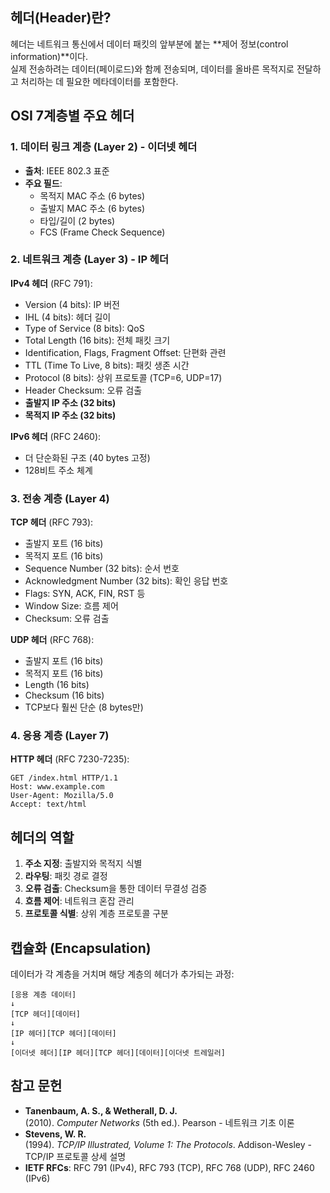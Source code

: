 ## 헤더(Header)란?

헤더는 네트워크 통신에서 데이터 패킷의 앞부분에 붙는 **제어 정보(control information)**이다.    
실제 전송하려는 데이터(페이로드)와 함께 전송되며, 데이터를 올바른 목적지로 전달하고 처리하는 데 필요한 메타데이터를 포함한다.   

## OSI 7계층별 주요 헤더

### 1. **데이터 링크 계층 (Layer 2) - 이더넷 헤더**
- **출처**: IEEE 802.3 표준
- **주요 필드**:
  - 목적지 MAC 주소 (6 bytes)
  - 출발지 MAC 주소 (6 bytes)
  - 타입/길이 (2 bytes)
  - FCS (Frame Check Sequence)

### 2. **네트워크 계층 (Layer 3) - IP 헤더**

**IPv4 헤더** (RFC 791):
- Version (4 bits): IP 버전
- IHL (4 bits): 헤더 길이
- Type of Service (8 bits): QoS
- Total Length (16 bits): 전체 패킷 크기
- Identification, Flags, Fragment Offset: 단편화 관련
- TTL (Time To Live, 8 bits): 패킷 생존 시간
- Protocol (8 bits): 상위 프로토콜 (TCP=6, UDP=17)
- Header Checksum: 오류 검출
- **출발지 IP 주소 (32 bits)**
- **목적지 IP 주소 (32 bits)**

**IPv6 헤더** (RFC 2460):
- 더 단순화된 구조 (40 bytes 고정)
- 128비트 주소 체계

### 3. **전송 계층 (Layer 4)**

**TCP 헤더** (RFC 793):
- 출발지 포트 (16 bits)
- 목적지 포트 (16 bits)
- Sequence Number (32 bits): 순서 번호
- Acknowledgment Number (32 bits): 확인 응답 번호
- Flags: SYN, ACK, FIN, RST 등
- Window Size: 흐름 제어
- Checksum: 오류 검출

**UDP 헤더** (RFC 768):
- 출발지 포트 (16 bits)
- 목적지 포트 (16 bits)
- Length (16 bits)
- Checksum (16 bits)
- TCP보다 훨씬 단순 (8 bytes만)

### 4. **응용 계층 (Layer 7)**

**HTTP 헤더** (RFC 7230-7235):
```
GET /index.html HTTP/1.1
Host: www.example.com
User-Agent: Mozilla/5.0
Accept: text/html
```

## 헤더의 역할

1. **주소 지정**: 출발지와 목적지 식별
2. **라우팅**: 패킷 경로 결정
3. **오류 검출**: Checksum을 통한 데이터 무결성 검증
4. **흐름 제어**: 네트워크 혼잡 관리
5. **프로토콜 식별**: 상위 계층 프로토콜 구분

## 캡슐화 (Encapsulation)

데이터가 각 계층을 거치며 해당 계층의 헤더가 추가되는 과정:
```
[응용 계층 데이터]
↓
[TCP 헤더][데이터]
↓
[IP 헤더][TCP 헤더][데이터]
↓
[이더넷 헤더][IP 헤더][TCP 헤더][데이터][이더넷 트레일러]
```

## 참고 문헌
- **Tanenbaum, A. S., & Wetherall, D. J.**    
  (2010). *Computer Networks* (5th ed.). Pearson - 네트워크 기초 이론   
- **Stevens, W. R.**    
  (1994). *TCP/IP Illustrated, Volume 1: The Protocols*. Addison-Wesley - TCP/IP 프로토콜 상세 설명   
- **IETF RFCs**: RFC 791 (IPv4), RFC 793 (TCP), RFC 768 (UDP), RFC 2460 (IPv6)


